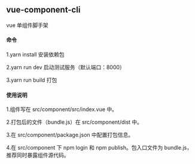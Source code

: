 ## vue-component-cli

vue 单组件脚手架

#### 命令

1.yarn install 安装依赖包

2.yarn run dev 启动测试服务（默认端口：8000）

3.yarn run build 打包

#### 使用说明

1.组件写在 src/component/src/index.vue 中。

2.打包后的文件（bundle.js）在 src/component/dist 中。

3.在 src/component/package.json 中配置打包信息。

4.在 src/component 下 npm login 和 npm publish。包入口文件为 bundle.js，推荐同时暴露组件源代码。
